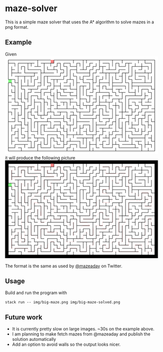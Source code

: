 # maze-solver

This is a simple maze solver that uses the A* algorithm to solve mazes in a png format.

## Example

Given 
![Unsolved maze](img/big-maze.png)
it will produce the following picture
![Solved maze](img/big-maze-solved.png)

The format is the same as used by [@mazeaday](https://twitter.com/mazeaday) on Twitter.

## Usage

Build and run the program with

    stack run -- img/big-maze.png img/big-maze-solved.png

## Future work

- It is currently pretty slow on large images. ~30s on the example above.
- I am planning to make fetch mazes from @mazeaday and publish the solution automatically
- Add an option to avoid walls so the output looks nicer.